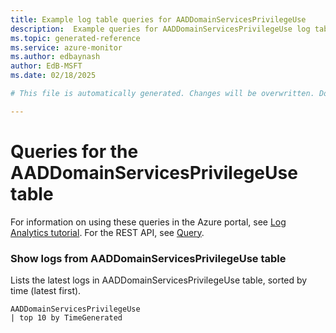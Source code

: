 ```yaml
---
title: Example log table queries for AADDomainServicesPrivilegeUse
description:  Example queries for AADDomainServicesPrivilegeUse log table
ms.topic: generated-reference
ms.service: azure-monitor
ms.author: edbaynash
author: EdB-MSFT
ms.date: 02/18/2025

# This file is automatically generated. Changes will be overwritten. Do not change this file directly. 

---
```


# Queries for the AADDomainServicesPrivilegeUse table

For information on using these queries in the Azure portal, see [Log Analytics tutorial](/azure/azure-monitor/logs/log-analytics-tutorial). For the REST API, see [Query](/rest/api/loganalytics/query).


### Show logs from AADDomainServicesPrivilegeUse table  


Lists the latest logs in AADDomainServicesPrivilegeUse table, sorted by time (latest first).  

```query
AADDomainServicesPrivilegeUse
| top 10 by TimeGenerated
```

